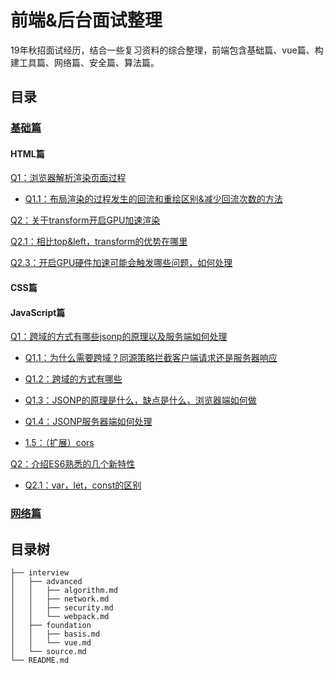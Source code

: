 # 前端&后台面试整理
19年秋招面试经历，结合一些复习资料的综合整理，前端包含基础篇、vue篇、构建工具篇、网络篇、安全篇、算法篇。
## 目录

### [基础篇](https://github.com/okaychen/FE-Interview-Questions/blob/master/interview/foundation/basis.md)

#### HTML篇

[Q1：浏览器解析渲染页面过程](https://github.com/okaychen/FE-Interview-Questions/blob/master/interview/foundation/basis.md#q1浏览器解析渲染页面过程)

- [Q1.1：布局渲染的过程发生的回流和重绘区别&减少回流次数的方法](https://github.com/okaychen/FE-Interview-Questions/blob/master/interview/foundation/basis.md#q11布局渲染的过程发生的回流和重绘区别减少回流次数的方法)

[Q2：关于transform开启GPU加速渲染](https://github.com/okaychen/FE-Interview-Questions/blob/master/interview/foundation/basis.md#q2关于transform开启gpu加速渲染)

[Q2.1：相比top&left，transform的优势在哪里](https://github.com/okaychen/FE-Interview-Questions/blob/master/interview/foundation/basis.md#q21相比toplefttransform的优势在哪里)

[Q2.3：开启GPU硬件加速可能会触发哪些问题，如何处理](https://github.com/okaychen/FE-Interview-Questions/blob/master/interview/foundation/basis.md#q23开启gpu硬件加速可能会触发哪些问题如何处理)
<!-- break -->
#### CSS篇

<!-- break -->
#### JavaScript篇 
[Q1：跨域的方式有哪些jsonp的原理以及服务端如何处理](https://github.com/okaychen/FE-Interview-Questions/blob/master/interview/foundation/basis.md#q1跨域的方式有哪些jsonp的原理以及服务端如何处理)

- [Q1.1：为什么需要跨域？同源策略拦截客户端请求还是服务器响应](https://github.com/okaychen/FE-Interview-Questions/blob/master/interview/foundation/basis.md#q11为什么需要跨域同源策略拦截客户端请求还是服务器响应)

- [Q1.2：跨域的方式有哪些](https://github.com/okaychen/FE-Interview-Questions/blob/master/interview/foundation/basis.md#q12跨域的方式有哪些)

- [Q1.3：JSONP的原理是什么，缺点是什么，浏览器端如何做](https://github.com/okaychen/FE-Interview-Questions/blob/master/interview/foundation/basis.md#q13jsonp的原理是什么缺点是什么浏览器端如何做)

- [Q1.4：JSONP服务器端如何处理](https://github.com/okaychen/FE-Interview-Questions/blob/master/interview/foundation/basis.md#q14jsonp服务器端如何处理)

- [1.5：（扩展）cors](https://github.com/okaychen/FE-Interview-Questions/blob/master/interview/foundation/basis.md#15扩展cors)

[Q2：介绍ES6熟悉的几个新特性](https://github.com/okaychen/FE-Interview-Questions/blob/master/interview/foundation/basis.md#q2介绍es6熟悉的几个新特性)

- [Q2.1：var，let，const的区别](https://github.com/okaychen/FE-Interview-Questions/blob/master/interview/foundation/basis.md#q21varletconst的区别)

<!-- break -->
### [网络篇](https://github.com/okaychen/FE-Interview-Questions/blob/master/interview/advanced/network.md)


## 目录树
```
├── interview
│   ├── advanced
│   │   ├── algorithm.md
│   │   ├── network.md
│   │   ├── security.md
│   │   └── webpack.md
│   ├── foundation
│   │   ├── basis.md
│   │   └── vue.md
│   └── source.md
└── README.md
```
